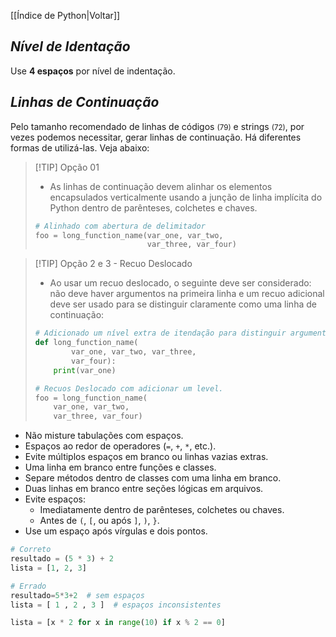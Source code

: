 [[Índice de Python|Voltar]]

## *Nível de Identação*

Use **4 espaços** por nível de indentação.

## *Linhas de Continuação*

Pelo tamanho recomendado de linhas de códigos <small>(79)</small> e strings <small>(72)</small>, por vezes podemos necessitar, gerar linhas de continuação. Há diferentes formas de utilizá-las. Veja abaixo:

> [!TIP] Opção 01
> - As linhas de continuação devem alinhar os elementos encapsulados verticalmente usando a junção de linha implícita do Python dentro de parênteses, colchetes e chaves.
> 
> 
> ```Python
> # Alinhado com abertura de delimitador
> foo = long_function_name(var_one, var_two,
>                          var_three, var_four)
> ```

> [!TIP] Opção 2 e 3 - Recuo Deslocado
> - Ao usar um recuo deslocado, o seguinte deve ser considerado: não deve haver argumentos na primeira linha e um recuo adicional deve ser usado para se distinguir claramente como uma linha de continuação:
> 
> 
> ```Python
> # Adicionado um nível extra de itendação para distinguir argumentos dos comandos do corpo de laço
> def long_function_name(
>         var_one, var_two, var_three,
>         var_four):
>     print(var_one)
> ```
> 
> 
> ```Python
> # Recuos Deslocado com adicionar um level.
> foo = long_function_name(
>     var_one, var_two,
>     var_three, var_four)
> ```



- Não misture tabulações com espaços.
- Espaços ao redor de operadores (`=`, `+`, `*`, etc.).
- Evite múltiplos espaços em branco ou linhas vazias extras.
- Uma linha em branco entre funções e classes.
- Separe métodos dentro de classes com uma linha em branco.
- Duas linhas em branco entre seções lógicas em arquivos.
- Evite espaços:
    - Imediatamente dentro de parênteses, colchetes ou chaves.
    - Antes de `(`, `[`, ou após `]`, `)`, `}`.
- Use um espaço após vírgulas e dois pontos.

```python
# Correto
resultado = (5 * 3) + 2
lista = [1, 2, 3]

# Errado
resultado=5*3+2  # sem espaços
lista = [ 1 , 2 , 3 ]  # espaços inconsistentes
```

```Python
lista = [x * 2 for x in range(10) if x % 2 == 0]
```
